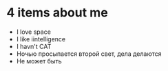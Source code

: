 # 4 items about me


- I love space
- I like iintelligence
- I havn't CAT
- Ночью просыпается второй свет, дела делаются
- Не может быть
